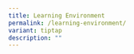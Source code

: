 ```yaml
---
title: Learning Environment
permalink: /learning-environment/
variant: tiptap
description: ""
---
```

